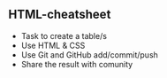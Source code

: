 HTML-cheatsheet
---------------
+ Task to create a table/s
+ Use HTML & CSS
+ Use Git and GitHub add/commit/push
+ Share the result with comunity 
